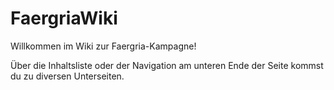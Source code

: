 # FaergriaWiki

Willkommen im Wiki zur Faergria-Kampagne!

Über die Inhaltsliste oder der Navigation am unteren Ende der Seite kommst du zu diversen Unterseiten.